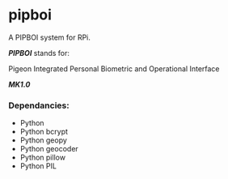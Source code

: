 # pipboi

A PIPBOI system for RPi.

**_PIPBOI_** stands for:

Pigeon Integrated Personal Biometric and Operational Interface

**_MK1.0_**

### Dependancies:

- Python
- Python bcrypt
- Python geopy
- Python geocoder
- Python pillow
- Python PIL
